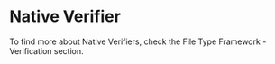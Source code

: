 Native Verifier
=====
To find more about Native Verifiers, check the File Type Framework - Verification section.